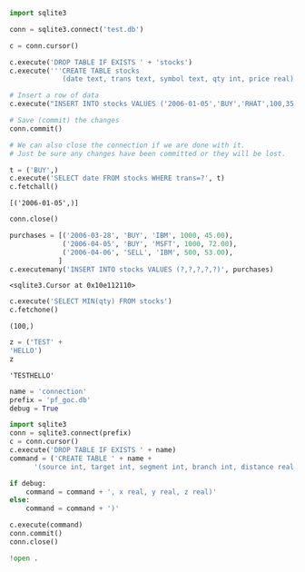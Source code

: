 

```python
import sqlite3
```


```python
conn = sqlite3.connect('test.db')
```


```python
c = conn.cursor()
```


```python
c.execute('DROP TABLE IF EXISTS ' + 'stocks')
c.execute('''CREATE TABLE stocks
             (date text, trans text, symbol text, qty int, price real)''')

# Insert a row of data
c.execute("INSERT INTO stocks VALUES ('2006-01-05','BUY','RHAT',100,35.14)")

# Save (commit) the changes
conn.commit()

# We can also close the connection if we are done with it.
# Just be sure any changes have been committed or they will be lost.

```


```python
t = ('BUY',)
c.execute('SELECT date FROM stocks WHERE trans=?', t)
c.fetchall()
```




    [('2006-01-05',)]




```python
conn.close()
```


```python
purchases = [('2006-03-28', 'BUY', 'IBM', 1000, 45.00),
             ('2006-04-05', 'BUY', 'MSFT', 1000, 72.00),
             ('2006-04-06', 'SELL', 'IBM', 500, 53.00),
            ]
c.executemany('INSERT INTO stocks VALUES (?,?,?,?,?)', purchases)
```




    <sqlite3.Cursor at 0x10e112110>




```python
c.execute('SELECT MIN(qty) FROM stocks')
c.fetchone()
```




    (100,)




```python
z = ('TEST' +
'HELLO')
z
```




    'TESTHELLO'




```python
name = 'connection'
prefix = 'pf_goc.db'
debug = True

import sqlite3
conn = sqlite3.connect(prefix)
c = conn.cursor()
c.execute('DROP TABLE IF EXISTS ' + name)
command = ('CREATE TABLE ' + name +
      '(source int, target int, segment int, branch int, distance real')

if debug:
    command = command + ', x real, y real, z real)'
else:
    command = command + ')'

c.execute(command)
conn.commit()
conn.close()

```


```python
!open .
```
